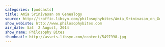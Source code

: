 ```yaml
---
categories: [podcasts]
title: Amia Srinivasan on Genealogy
source: http://traffic.libsyn.com/philosophybites/Amia_Srinivasan_on_Genealogy.mp3
show_webiste: http://www.philosophybites.com
air_date: Sat  2 August, 2014
show_name: Philosophy Bites
thumbnail: http://assets.libsyn.com/content/5497998.jpg
---
```

